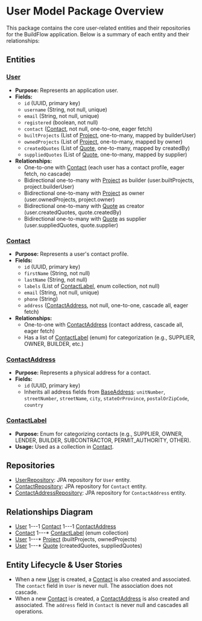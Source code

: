 # User Model Package Overview

This package contains the core user-related entities and their repositories for the BuildFlow application. Below is a
summary of each entity and their relationships:

## Entities

### [User](./User.java)

- **Purpose:** Represents an application user.
- **Fields:**
    - `id` (UUID, primary key)
    - `username` (String, not null, unique)
    - `email` (String, not null, unique)
    - `registered` (boolean, not null)
    - `contact` ([Contact](./Contact.java), not null, one-to-one, eager fetch)
    - `builtProjects` (List of [Project](../project/Project.java), one-to-many, mapped by builderUser)
    - `ownedProjects` (List of [Project](../project/Project.java), one-to-many, mapped by owner)
    - `createdQuotes` (List of [Quote](../quote/Quote.java), one-to-many, mapped by createdBy)
    - `suppliedQuotes` (List of [Quote](../quote/Quote.java), one-to-many, mapped by supplier)
- **Relationships:**
    - One-to-one with [Contact](./Contact.java) (each user has a contact profile, eager fetch, no cascade)
    - Bidirectional one-to-many with [Project](../project/Project.java) as builder (user.builtProjects,
      project.builderUser)
    - Bidirectional one-to-many with [Project](../project/Project.java) as owner (user.ownedProjects, project.owner)
    - Bidirectional one-to-many with [Quote](../quote/Quote.java) as creator (user.createdQuotes, quote.createdBy)
    - Bidirectional one-to-many with [Quote](../quote/Quote.java) as supplier (user.suppliedQuotes, quote.supplier)

### [Contact](./Contact.java)

- **Purpose:** Represents a user's contact profile.
- **Fields:**
    - `id` (UUID, primary key)
    - `firstName` (String, not null)
    - `lastName` (String, not null)
    - `labels` (List of [ContactLabel](./ContactLabel.java), enum collection, not null)
    - `email` (String, not null, unique)
    - `phone` (String)
    - `address` ([ContactAddress](./ContactAddress.java), not null, one-to-one, cascade all, eager fetch)
- **Relationships:**
    - One-to-one with [ContactAddress](./ContactAddress.java) (contact address, cascade all, eager fetch)
    - Has a list of [ContactLabel](./ContactLabel.java) (enum) for categorization (e.g., SUPPLIER, OWNER, BUILDER, etc.)

### [ContactAddress](./ContactAddress.java)

- **Purpose:** Represents a physical address for a contact.
- **Fields:**
    - `id` (UUID, primary key)
    - Inherits all address fields from [BaseAddress](../base/BaseAddress.java): `unitNumber`, `streetNumber`,
      `streetName`, `city`, `stateOrProvince`, `postalOrZipCode`, `country`

### [ContactLabel](./ContactLabel.java)

- **Purpose:** Enum for categorizing contacts (e.g., SUPPLIER, OWNER, LENDER, BUILDER, SUBCONTRACTOR, PERMIT_AUTHORITY,
  OTHER).
- **Usage:** Used as a collection in [Contact](./Contact.java).

## Repositories

- [UserRepository](./UserRepository.java): JPA repository for `User` entity.
- [ContactRepository](./ContactRepository.java): JPA repository for `Contact` entity.
- [ContactAddressRepository](./ContactAddressRepository.java): JPA repository for `ContactAddress` entity.

## Relationships Diagram

- [User](./User.java) 1---1 [Contact](./Contact.java) 1---1 [ContactAddress](./ContactAddress.java)
- [Contact](./Contact.java) 1---* [ContactLabel](./ContactLabel.java) (enum collection)
- [User](./User.java) 1---* [Project](../project/Project.java) (builtProjects, ownedProjects)
- [User](./User.java) 1---* [Quote](../quote/Quote.java) (createdQuotes, suppliedQuotes)

## Entity Lifecycle & User Stories

- When a new [User](./User.java) is created, a [Contact](./Contact.java) is also created and associated. The `contact`
  field in `User` is never null. The association does not cascade.
- When a new [Contact](./Contact.java) is created, a [ContactAddress](./ContactAddress.java) is also created and
  associated. The `address` field in `Contact` is never null and cascades all operations.
